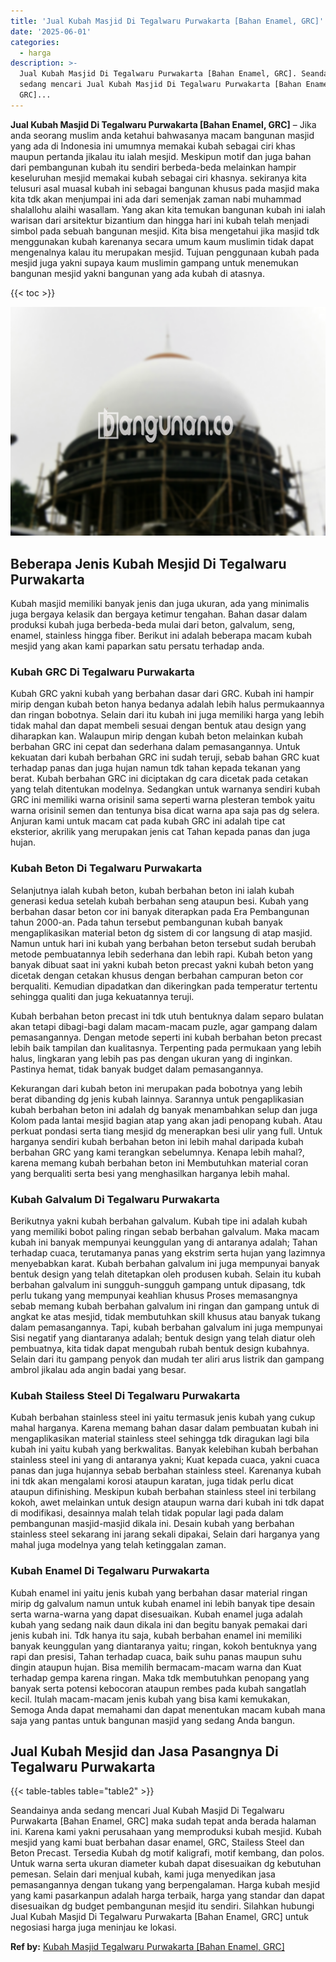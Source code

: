```yaml
---
title: 'Jual Kubah Masjid Di Tegalwaru Purwakarta [Bahan Enamel, GRC]'
date: '2025-06-01'
categories:
  - harga
description: >-
  Jual Kubah Masjid Di Tegalwaru Purwakarta [Bahan Enamel, GRC]. Seandainya anda
  sedang mencari Jual Kubah Masjid Di Tegalwaru Purwakarta [Bahan Enamel,
  GRC]...
---
```


**Jual Kubah Masjid Di Tegalwaru Purwakarta \[Bahan Enamel, GRC\]** – Jika anda seorang muslim anda ketahui bahwasanya macam bangunan masjid yang ada di Indonesia ini umumnya memakai kubah sebagai ciri khas maupun pertanda jikalau itu ialah mesjid. Meskipun motif dan juga bahan dari pembangunan kubah itu sendiri berbeda-beda melainkan hampir keseluruhan mesjid memakai kubah sebagai ciri khasnya. sekiranya kita telusuri asal muasal kubah ini sebagai bangunan khusus pada masjid maka kita tdk akan menjumpai ini ada dari semenjak zaman nabi muhammad shalallohu alaihi wasallam. Yang akan kita temukan bangunan kubah ini ialah warisan dari arsitektur bizantium dan hingga hari ini kubah telah menjadi simbol pada sebuah bangunan mesjid. Kita bisa mengetahui jika masjid tdk menggunakan kubah karenanya secara umum kaum muslimin tidak dapat mengenalnya kalau itu merupakan mesjid. Tujuan penggunaan kubah pada mesjid juga yakni supaya kaum muslimin gampang untuk menemukan bangunan mesjid yakni bangunan yang ada kubah di atasnya.

{{< toc >}}

![Jual Kubah Masjid Di Tegalwaru Purwakarta [Bahan Enamel, GRC]](/images/jual-kubah-masjid-18.png)

## Beberapa Jenis Kubah Mesjid Di Tegalwaru Purwakarta

Kubah masjid memiliki banyak jenis dan juga ukuran, ada yang minimalis juga bergaya kelasik dan bergaya ketimur tengahan. Bahan dasar dalam produksi kubah juga berbeda-beda mulai dari beton, galvalum, seng, enamel, stainless hingga fiber. Berikut ini adalah beberapa macam kubah mesjid yang akan kami paparkan satu persatu terhadap anda.

### Kubah GRC Di Tegalwaru Purwakarta

Kubah GRC yakni kubah yang berbahan dasar dari GRC. Kubah ini hampir mirip dengan kubah beton hanya bedanya adalah lebih halus permukaannya dan ringan bobotnya. Selain dari itu kubah ini juga memiliki harga yang lebih tidak mahal dan dapat membeli sesuai dengan bentuk atau design yang diharapkan kan. Walaupun mirip dengan kubah beton melainkan kubah berbahan GRC ini cepat dan sederhana dalam pemasangannya. Untuk kekuatan dari kubah berbahan GRC ini sudah teruji, sebab bahan GRC kuat terhadap panas dan juga hujan namun tdk tahan kepada tekanan yang berat. Kubah berbahan GRC ini diciptakan dg cara dicetak pada cetakan yang telah ditentukan modelnya. Sedangkan untuk warnanya sendiri kubah GRC ini memiliki warna orisinil sama seperti warna plesteran tembok yaitu warna orisinil semen dan tentunya bisa dicat warna apa saja pas dg selera. Anjuran kami untuk macam cat pada kubah GRC ini adalah tipe cat eksterior, akrilik yang merupakan jenis cat Tahan kepada panas dan juga hujan.

### Kubah Beton Di Tegalwaru Purwakarta

Selanjutnya ialah kubah beton, kubah berbahan beton ini ialah kubah generasi kedua setelah kubah berbahan seng ataupun besi. Kubah yang berbahan dasar beton cor ini banyak diterapkan pada Era Pembangunan tahun 2000-an. Pada tahun tersebut pembangunan kubah banyak mengaplikasikan material beton dg sistem di cor langsung di atap masjid. Namun untuk hari ini kubah yang berbahan beton tersebut sudah berubah metode pembuatannya lebih sederhana dan lebih rapi. Kubah beton yang banyak dibuat saat ini yakni kubah beton precast yakni kubah beton yang dicetak dengan cetakan khusus dengan berbahan campuran beton cor berqualiti. Kemudian dipadatkan dan dikeringkan pada temperatur tertentu sehingga qualiti dan juga kekuatannya teruji.

Kubah berbahan beton precast ini tdk utuh bentuknya dalam separo bulatan akan tetapi dibagi-bagi dalam macam-macam puzle, agar gampang dalam pemasangannya. Dengan metode seperti ini kubah berbahan beton precast lebih baik tampilan dan kualitasnya. Terpenting pada permukaan yang lebih halus, lingkaran yang lebih pas pas dengan ukuran yang di inginkan. Pastinya hemat, tidak banyak budget dalam pemasangannya.

Kekurangan dari kubah beton ini merupakan pada bobotnya yang lebih berat dibanding dg jenis kubah lainnya. Sarannya untuk pengaplikasian kubah berbahan beton ini adalah dg banyak menambahkan selup dan juga Kolom pada lantai mesjid bagian atap yang akan jadi penopang kubah. Atau perkuat pondasi serta tiang mesjid dg menerapkan besi ulir yang full. Untuk harganya sendiri kubah berbahan beton ini lebih mahal daripada kubah berbahan GRC yang kami terangkan sebelumnya. Kenapa lebih mahal?, karena memang kubah berbahan beton ini Membutuhkan material coran yang berqualiti serta besi yang menghasilkan harganya lebih mahal.

### Kubah Galvalum Di Tegalwaru Purwakarta

Berikutnya yakni kubah berbahan galvalum. Kubah tipe ini adalah kubah yang memiliki bobot paling ringan sebab berbahan galvalum. Maka macam kubah ini banyak mempunyai keunggulan yang di antaranya adalah; Tahan terhadap cuaca, terutamanya panas yang ekstrim serta hujan yang lazimnya menyebabkan karat. Kubah berbahan galvalum ini juga mempunyai banyak bentuk design yang telah ditetapkan oleh produsen kubah. Selain itu kubah berbahan galvalum ini sungguh-sungguh gampang untuk dipasang, tdk perlu tukang yang mempunyai keahlian khusus Proses memasangnya sebab memang kubah berbahan galvalum ini ringan dan gampang untuk di angkat ke atas mesjid, tidak membutuhkan skill khusus atau banyak tukang dalam pemasangannya. Tapi, kubah berbahan galvalum ini juga mempunyai Sisi negatif yang diantaranya adalah; bentuk design yang telah diatur oleh pembuatnya, kita tidak dapat mengubah rubah bentuk design kubahnya. Selain dari itu gampang penyok dan mudah ter aliri arus listrik dan gampang ambrol jikalau ada angin badai yang besar.

### Kubah Stailess Steel Di Tegalwaru Purwakarta

Kubah berbahan stainless steel ini yaitu termasuk jenis kubah yang cukup mahal harganya. Karena memang bahan dasar dalam pembuatan kubah ini mengaplikasikan material stainless steel sehingga tdk diragukan lagi bila kubah ini yaitu kubah yang berkwalitas. Banyak kelebihan kubah berbahan stainless steel ini yang di antaranya yakni; Kuat kepada cuaca, yakni cuaca panas dan juga hujannya sebab berbahan stainless steel. Karenanya kubah ini tdk akan mengalami korosi ataupun karatan, juga tidak perlu dicat ataupun difinishing. Meskipun kubah berbahan stainless steel ini terbilang kokoh, awet melainkan untuk design ataupun warna dari kubah ini tdk dapat di modifikasi, desainnya malah telah tidak popular lagi pada dalam pembangunan masjid-masjid dikala ini. Desain kubah yang berbahan stainless steel sekarang ini jarang sekali dipakai, Selain dari harganya yang mahal juga modelnya yang telah ketinggalan zaman.

### Kubah Enamel Di Tegalwaru Purwakarta

Kubah enamel ini yaitu jenis kubah yang berbahan dasar material ringan mirip dg galvalum namun untuk kubah enamel ini lebih banyak tipe desain serta warna-warna yang dapat disesuaikan. Kubah enamel juga adalah kubah yang sedang naik daun dikala ini dan begitu banyak pemakai dari jenis kubah ini. Tdk hanya itu saja, kubah berbahan enamel ini memiliki banyak keunggulan yang diantaranya yaitu; ringan, kokoh bentuknya yang rapi dan presisi, Tahan terhadap cuaca, baik suhu panas maupun suhu dingin ataupun hujan. Bisa memilih bermacam-macam warna dan Kuat terhadap gempa karena ringan. Maka tdk membutuhkan penopang yang banyak serta potensi kebocoran ataupun rembes pada kubah sangatlah kecil. Itulah macam-macam jenis kubah yang bisa kami kemukakan, Semoga Anda dapat memahami dan dapat menentukan macam kubah mana saja yang pantas untuk bangunan masjid yang sedang Anda bangun.

## Jual Kubah Mesjid dan Jasa Pasangnya Di Tegalwaru Purwakarta

{{< table-tables table="table2" >}}

Seandainya anda sedang mencari Jual Kubah Masjid Di Tegalwaru Purwakarta \[Bahan Enamel, GRC\] maka sudah tepat anda berada halaman ini. Karena kami yakni perusahaan yang memproduksi kubah mesjid. Kubah mesjid yang kami buat berbahan dasar enamel, GRC, Stailess Steel dan Beton Precast. Tersedia Kubah dg motif kaligrafi, motif kembang, dan polos. Untuk warna serta ukuran diameter kubah dapat disesuaikan dg kebutuhan pemesan. Selain dari menjual kubah, kami juga menyedikan jasa pemasangannya dengan tukang yang berpengalaman. Harga kubah mesjid yang kami pasarkanpun adalah harga terbaik, harga yang standar dan dapat disesuaikan dg budget pembangunan mesjid itu sendiri. Silahkan hubungi Jual Kubah Masjid Di Tegalwaru Purwakarta \[Bahan Enamel, GRC\] untuk negosiasi harga juga meninjau ke lokasi.

**Ref by:** [Kubah Masjid Tegalwaru Purwakarta [Bahan Enamel, GRC]](https://id.wikipedia.org/wiki/Kubah)
